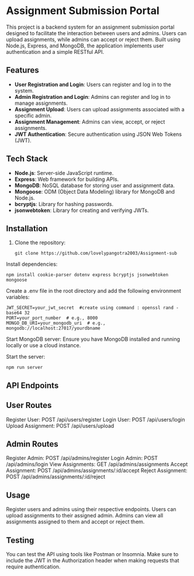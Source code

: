 # Assignment Submission Portal

This project is a backend system for an assignment submission portal designed to facilitate the interaction between users and admins. Users can upload assignments, while admins can accept or reject them. Built using Node.js, Express, and MongoDB, the application implements user authentication and a simple RESTful API.

## Features

- **User Registration and Login**: Users can register and log in to the system.
- **Admin Registration and Login**: Admins can register and log in to manage assignments.
- **Assignment Upload**: Users can upload assignments associated with a specific admin.
- **Assignment Management**: Admins can view, accept, or reject assignments.
- **JWT Authentication**: Secure authentication using JSON Web Tokens (JWT).

## Tech Stack

- **Node.js**: Server-side JavaScript runtime.
- **Express**: Web framework for building APIs.
- **MongoDB**: NoSQL database for storing user and assignment data.
- **Mongoose**: ODM (Object Data Modeling) library for MongoDB and Node.js.
- **bcryptjs**: Library for hashing passwords.
- **jsonwebtoken**: Library for creating and verifying JWTs.

## Installation

1. Clone the repository:
   ```
   git clone https://github.com/lovelypangotra2003/Assignment-sub
   ```
Install dependencies:

```
npm install cookie-parser dotenv express bcryptjs jsonwebtoken mongoose

```
Create a .env file in the root directory and add the following environment variables:
```
JWT_SECRET=your_jwt_secret  #create using command : openssl rand -base64 32
PORT=your_port_number  # e.g., 8000
MONGO_DB_URI=your_mongodb_uri  # e.g., mongodb://localhost:27017/yourdbname
```
Start MongoDB server: Ensure you have MongoDB installed and running locally or use a cloud instance.

Start the server:

```
npm run server
```

## API Endpoints

## User Routes

Register User: POST /api/users/register
Login User: POST /api/users/login
Upload Assignment: POST /api/users/upload

## Admin Routes

Register Admin: POST /api/admins/register
Login Admin: POST /api/admins/login
View Assignments: GET /api/admins/assignments
Accept Assignment: POST /api/admins/assignments/:id/accept
Reject Assignment: POST /api/admins/assignments/:id/reject

## Usage

Register users and admins using their respective endpoints.
Users can upload assignments to their assigned admin.
Admins can view all assignments assigned to them and accept or reject them.

## Testing

You can test the API using tools like Postman or Insomnia. Make sure to include the JWT in the Authorization header when making requests that require authentication.

